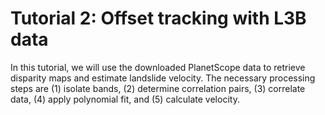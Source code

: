 # Tutorial 2: Offset tracking with L3B data

In this tutorial, we will use the downloaded PlanetScope data to retrieve disparity maps and estimate landslide velocity. The necessary processing steps are (1) isolate bands, (2) determine correlation pairs, (3) correlate data, (4) apply polynomial fit, and (5) calculate velocity. 


